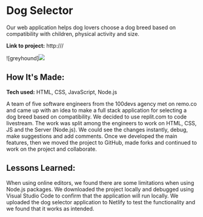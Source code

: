 # Dog Selector
Our web application helps dog lovers choose a dog breed based on compatibility with children, physical activity and size. 

**Link to project:** http:///

![greyhound]<img src="https://imgur.com/pRX17hb.png" />


## How It's Made:

**Tech used:** HTML, CSS, JavaScript, Node.js

A team of five software engineers from the 100devs agency met on remo.co and came up with an idea to make a full stack application for selecting a dog breed based on compatibility. We decided to use replit.com to code livestream. The work was split among the engineers to work on HTML, CSS, JS and the Server (Node.js). We could see the changes instantly, debug, make suggestions and add comments. Once we developed the main features, then we moved the project to GitHub, made forks and continued to work on the  project and collaborate. 


## Lessons Learned:

When using online editors, we found there are some limitations when using Node.js packages. We downloaded the project locally and debugged using Visual Studio Code to confirm that the application will run locally. We uploaded the dog selector application to Netlify to test the functionality and we found that it works as intended. 





